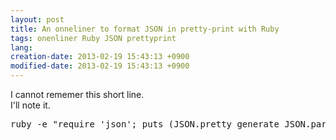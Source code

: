 ```yaml
---
layout: post
title: An onneliner to format JSON in pretty-print with Ruby
tags: onenliner Ruby JSON prettyprint
lang: 
creation-date: 2013-02-19 15:43:13 +0900
modified-date: 2013-02-19 15:43:13 +0900
---
```

I cannot rememer this short line.  
I'll note it.

<pre class="brush: ruby">
ruby -e "require 'json'; puts (JSON.pretty_generate JSON.parse(STDIN.read))"
</pre>
